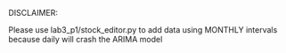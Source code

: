 DISCLAIMER:

Please use lab3_p1/stock_editor.py to add data using MONTHLY intervals because daily will crash the ARIMA model


